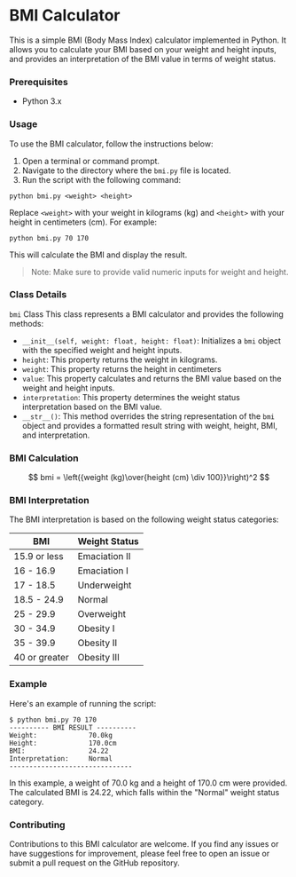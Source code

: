 # BMI Calculator
This is a simple BMI (Body Mass Index) calculator implemented in Python. It allows you to calculate your BMI based on your weight and height inputs, and provides an interpretation of the BMI value in terms of weight status.

### Prerequisites
- Python 3.x

### Usage
To use the BMI calculator, follow the instructions below:

1. Open a terminal or command prompt.
2. Navigate to the directory where the `bmi.py` file is located.
3. Run the script with the following command:

```shell
python bmi.py <weight> <height>
```
Replace `<weight>` with your weight in kilograms (kg) and `<height>` with your height in centimeters (cm). For example:

```shell
python bmi.py 70 170
```
This will calculate the BMI and display the result.
> Note: Make sure to provide valid numeric inputs for weight and height.

### Class Details
`bmi` Class
This class represents a BMI calculator and provides the following methods:

- `__init__(self, weight: float, height: float)`: Initializes a `bmi` object with the specified weight and height inputs.
- `height`: This property returns the weight in kilograms.
- `weight`: This property returns the height in centimeters
- `value`: This property calculates and returns the BMI value based on the weight and height inputs.
- `interpretation`: This property determines the weight status interpretation based on the BMI value.
- `__str__()`: This method overrides the string representation of the `bmi` object and provides a formatted result string with weight, height, BMI, and interpretation.

### BMI Calculation
$$
bmi = \left({weight (kg)\over{height (cm) \div 100}}\right)^2
$$

### BMI Interpretation
The BMI interpretation is based on the following weight status categories:

BMI	| Weight Status
--- | ---
15.9 or less | Emaciation II
16 - 16.9 | Emaciation I
17 - 18.5 | Underweight
18.5 - 24.9 | Normal
25 - 29.9 | Overweight
30 - 34.9 | Obesity I
35 - 39.9 | Obesity II
40 or greater | Obesity III

### Example
Here's an example of running the script:

```shell
$ python bmi.py 70 170
---------- BMI RESULT ----------
Weight:             70.0kg
Height:             170.0cm
BMI:                24.22
Interpretation:     Normal
-------------------------------
```
In this example, a weight of 70.0 kg and a height of 170.0 cm were provided. The calculated BMI is 24.22, which falls within the "Normal" weight status category.

### Contributing
Contributions to this BMI calculator are welcome. If you find any issues or have suggestions for improvement, please feel free to open an issue or submit a pull request on the GitHub repository.
